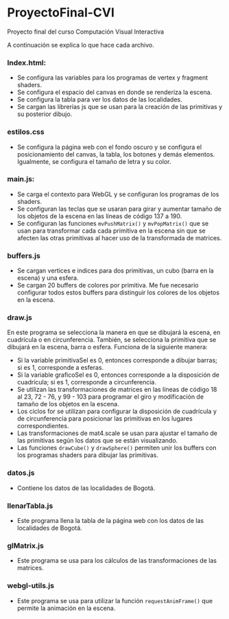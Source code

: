 # ProyectoFinal-CVI
Proyecto final del curso Computación Visual Interactiva

A continuación se explica lo que hace cada archivo.

### Index.html:

- Se configura las variables para los programas de vertex y fragment shaders.
- Se configura el espacio del canvas en donde se renderiza la escena.
- Se configura la tabla para ver los datos de las localidades. 
- Se cargan las librerías js que se usan para la creación de las primitivas y su posterior dibujo.

### estilos.css

- Se configura la página web con el fondo oscuro y  se configura el posicionamiento del canvas, la tabla, los botones y demás elementos. Igualmente, se configura el tamaño de letra y su color.

### main.js:

- Se carga el contexto para WebGL y se configuran los programas de los shaders.
- Se configuran las teclas que se usaran para girar y aumentar tamaño de los objetos de la escena en las líneas de código 137 a 190.
- Se configuran las funciones `mvPushMatrix()` y `mvPopMatrix()` que se usan para transformar cada cada primitiva en la escena sin que se afecten las otras primitivas al hacer uso de la transformada de matrices.

### buffers.js

- Se cargan vertices e indices para dos primitivas, un cubo (barra en la escena) y una esfera.
- Se cargan 20 buffers de colores por primitiva. Me fue necesario configurar todos estos buffers para distinguir los colores de los objetos en la escena.

### draw.js

En este programa se selecciona la manera en que se dibujará la escena, en cuadrícula o en circunferencia. También, se selecciona la primitiva que se dibujará en la escena, barra o esfera. Funciona de la siguiente manera:

- Si la variable primitivaSel es 0, entonces corresponde a dibujar barras; si es 1, corresponde a esferas.
- Si la variable graficoSel es 0,  entonces corresponde a la disposición de cuadrícula; si es 1, corresponde a circunferencia.
- Se utilizan las transformaciones de matrices en las líneas de código 18 al 23, 72 - 76, y 99 - 103 para programar el giro y modificación de tamaño de los objetos en la escena. 
- Los ciclos for se utilizan para configurar la disposición de cuadrícula y de circunferencia para posicionar las primitivas en los lugares correspondientes.
- Las transformaciones de mat4.scale se usan para ajustar el tamaño de las primitivas según los datos que se están visualizando.
- Las funciones `drawCube()` y `drawSphere()` permiten unir los buffers con los programas shaders para dibujar las primitivas. 

### datos.js

- Contiene los datos de las localidades de Bogotá.

### llenarTabla.js

- Este programa llena la tabla de la página web con los datos de las localidades de Bogotá.

### glMatrix.js

- Este programa se usa para los cálculos de las transformaciones de las matrices.

### webgl-utils.js

- Este programa se usa para utilizar la función `requestAnimFrame()` que permite la animación en la escena.
